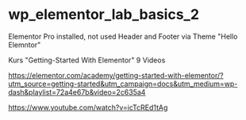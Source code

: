 # wp_elementor_lab_basics_2

Elementor Pro installed, not used
Header and Footer via Theme "Hello Elemntor"

Kurs "Getting-Started With Elementor"
9 Videos

https://elementor.com/academy/getting-started-with-elementor/?utm_source=getting-started&utm_campaign=docs&utm_medium=wp-dash&playlist=72a4e67b&video=2c635a4

https://www.youtube.com/watch?v=icTcREd1tAg 
